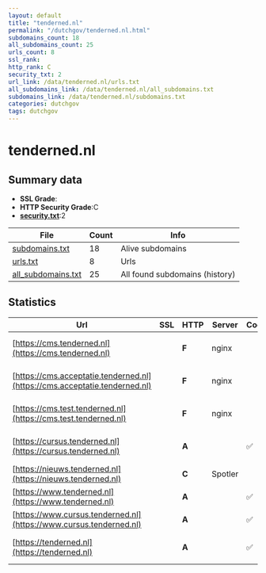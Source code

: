 ```yaml
---
layout: default
title: "tenderned.nl"
permalink: "/dutchgov/tenderned.nl.html"
subdomains_count: 18
all_subdomains_count: 25
urls_count: 8
ssl_rank: 
http_rank: C
security_txt: 2
url_link: /data/tenderned.nl/urls.txt
all_subdomains_link: /data/tenderned.nl/all_subdomains.txt
subdomains_link: /data/tenderned.nl/subdomains.txt
categories: dutchgov
tags: dutchgov
---
```



# tenderned.nl
## Summary data


 - **SSL Grade**:
 - **HTTP Security Grade**:C
 - **[security.txt](https://www.digitaleoverheid.nl/nieuws/standaard-security-txt-nu-verplicht-voor-overheid/)**:2


| File       | Count | Info |
|------------|-------|------|
|[subdomains.txt](/DutchGovScope/data/tenderned.nl/subdomains.txt)|18|Alive subdomains|
|[urls.txt](/DutchGovScope/data/tenderned.nl/urls.txt)|8|Urls|
|[all_subdomains.txt](/DutchGovScope/data/tenderned.nl/all_subdomains.txt)|25|All found subdomains (history)|


## Statistics


| Url | SSL | HTTP | Server | Cookie | HSTS | CORS | CTO | CSP | XFO | XXP | RP |FP| Tech |Title |
|--------|-------|-------|------|------|------|------|------|------|------|------|------|------|------|------|
|[https://cms.tenderned.nl](https://cms.tenderned.nl)| | **F**|nginx| | | | | | | | :white_check_mark: | |HSTS Nginx|301 Moved Perman...|
|[https://cms.acceptatie.tenderned.nl](https://cms.acceptatie.tenderned.nl)| | **F**|nginx| | | | | | | | :white_check_mark: | |HSTS Nginx|301 Moved Perman...|
|[https://cms.test.tenderned.nl](https://cms.test.tenderned.nl)| | **F**|nginx| | | | | | | | :white_check_mark: | |HSTS Nginx|301 Moved Perman...|
|[https://cursus.tenderned.nl](https://cursus.tenderned.nl)| | **A**||:white_check_mark: |:white_check_mark: | | |:warning: | :white_check_mark: | :white_check_mark: | :white_check_mark: | |HSTS|301 Moved Perman...|
|[https://nieuws.tenderned.nl](https://nieuws.tenderned.nl)| | **C**|Spotler| |:white_check_mark: | | | | | | :white_check_mark: | |HSTS||
|[https://www.tenderned.nl](https://www.tenderned.nl)| | **A**||:white_check_mark: |:white_check_mark: | | |:warning: | :white_check_mark: | :white_check_mark: | :white_check_mark: | |HSTS||
|[https://www.cursus.tenderned.nl](https://www.cursus.tenderned.nl)| | **A**||:white_check_mark: |:white_check_mark: | | |:warning: | :white_check_mark: | :white_check_mark: | :white_check_mark: | |HSTS|TenderNed | Curs...|
|[https://tenderned.nl](https://tenderned.nl)| | **A**||:white_check_mark: |:white_check_mark: | | |:warning: | :white_check_mark: | :white_check_mark: | :white_check_mark: | |HSTS|301 Moved Perman...|

